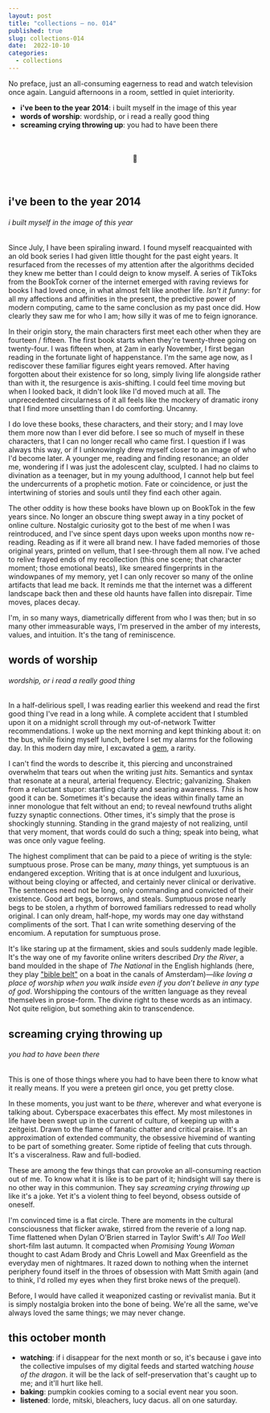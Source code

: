 ```yaml
---
layout: post
title: "collections — no. 014"
published: true
slug: collections-014
date:  2022-10-10
categories:
  - collections
---
```


No preface, just an all-consuming eagerness to read and watch television once again. Languid afternoons in a room, settled in quiet interiority. 

- **i've been to the year 2014**: i built myself in the image of this year
- **words of worship**: wordship, or i read a really good thing
- **screaming crying throwing up**: you had to have been there

<br />

<h4 style="text-align:center">💌</h4>

<!--more-->

<br />

## i've been to the year 2014
###### i built myself in the image of this year
Since July, I have been spiraling inward. I found myself reacquainted with an old book series I had given little thought for the past eight years. It resurfaced from the recesses of my attention after the algorithms decided they knew me better than I could deign to know myself. A series of TikToks from the BookTok corner of the internet emerged with raving reviews for books I had loved once, in what almost felt like another life. *Isn't it funny*: for all my affections and affinities in the present, the predictive power of modern computing, came to the same conclusion as my past once did. How clearly they saw me for who I am; how silly it was of me to feign ignorance. 

In their origin story, the main characters first meet each other when they are fourteen / fifteen. The first book starts when they're twenty-three going on twenty-four. I was fifteen when, at 2am in early November, I first began reading in the fortunate light of happenstance. I'm the same age now, as I rediscover these familiar figures eight years removed. After having forgotten about their existence for so long, simply living life alongside rather than with it, the resurgence is axis-shifting.  I could feel time moving but when I looked back, it didn't look like I'd moved much at all. The unprecedented circularness of it all feels like the mockery of dramatic irony that I find more unsettling than I do comforting. Uncanny. 

I do love these books, these characters, and their story; and I may love them more now than I ever did before. I see so much of myself in these characters, that I can no longer recall who came first. I question if I was always this way, or if I unknowingly drew myself closer to an image of who I'd become later. A younger me, reading and finding resonance; an older me, wondering if I was just the adolescent clay, sculpted. I had no claims to divination as a teenager, but in my young adulthood, I cannot help but feel the undercurrents of a prophetic motion. Fate or coincidence, or just the intertwining of stories and souls until they find each other again.

The other oddity is how these books have blown up on BookTok in the few years since. No longer an obscure thing swept away in a tiny pocket of online culture. Nostalgic curiosity got to the best of me when I was reintroduced, and I've since spent days upon weeks upon months now re-reading. Reading as if it were all brand new. I have faded memories of those original years, printed on vellum, that I see-through them all now. I've ached to relive frayed ends of my recollection (this one scene; that character moment; those emotional beats), like smeared fingerprints in the windowpanes of my memory, yet I can only recover so many of the online artifacts that lead me back. It reminds me that the internet was a different landscape back then and these old haunts have fallen into disrepair. Time moves, places decay. 

I'm, in so many ways, diametrically different from who I was then; but in so many other immeasurable ways, I'm preserved in the amber of my interests, values, and intuition. It's the tang of reminiscence.


## words of worship
###### wordship, or i read a really good thing
In a half-delirious spell, I was reading earlier this weekend and read the first good thing I've read in a long while. A complete accident that I stumbled upon it on a midnight scroll through my out-of-network Twitter recommendations. I woke up the next morning and kept thinking about it: on the bus, while fixing myself lunch, before I set my alarms for the following day. In this modern day mire, I excavated a [gem](https://blog.kellyluo.me/2022-03/seasons-twenty-two), a rarity.

I can't find the words to describe it, this piercing and unconstrained overwhelm that tears out when the writing just *hits*. Semantics and syntax that resonate at a neural, arterial frequency. Electric; galvanizing. Shaken from a reluctant stupor: startling clarity and searing awareness. *This* is how good it can be. Sometimes it's because the ideas within finally tame an inner monologue that felt without an end; to reveal newfound truths alight fuzzy synaptic connections. Other times, it's simply that the prose is shockingly stunning. Standing in the grand majesty of not realizing, until that very moment, that words could do such a thing; speak into being, what was once only vague feeling. 

The highest compliment that can be paid to a piece of writing is the style: sumptuous prose. Prose can be many, *many* things, yet sumptuous is an endangered exception. Writing that is at once indulgent and luxurious, without being cloying or affected, and certainly never clinical or derivative. The sentences need not be long, only commanding and convicted of their existence. Good art begs, borrows, and steals. Sumptuous prose nearly begs to be stolen, a rhythm of borrowed familiars redressed to read wholly original. I can only dream, half-hope, my words may one day withstand compliments of the sort. That I can write something deserving of the encomium. A reputation for sumptuous prose.

It's like staring up at the firmament, skies and souls suddenly made legible. It's the way one of my favorite online writers described *Dry the River*, a band moulded in the shape of *The National* in the English highlands (here, they play ["bible belt"](https://youtu.be/xbsMVyLQ35I?t=1191) on a boat in the canals of Amsterdam)—*like loving a place of worship when you walk inside even if you don’t believe in any type of god*. Worshipping the contours of the written language as they reveal themselves in prose-form. The divine right to these words as an intimacy. Not quite religion, but something akin to transcendence.


## screaming crying throwing up
###### you had to have been there
This is one of those things where you had to have been there to know what it really means. If you were a preteen girl once, you get pretty close.

In these moments, you just want to be *there*, wherever and what everyone is talking about. Cyberspace exacerbates this effect. My most milestones in life have been swept up in the current of culture, of keeping up with a zeitgeist. Drawn to the flame of fanatic chatter and critical praise. It's an approximation of extended community, the obsessive hivemind of wanting to be part of something greater. Some riptide of feeling that cuts through. It's a visceralness. Raw and full-bodied. 

These are among the few things that can provoke an all-consuming reaction out of me. To know what it is like is to be part of it; hindsight will say there is no other way in this communion. They say *screaming crying throwing up* like it's a joke. Yet it's a violent thing to feel beyond, obsess outside of oneself.

I'm convinced time is a flat circle. There are moments in the cultural consciousness that flicker awake, stirred from the reverie of a long nap. Time flattened when Dylan O'Brien starred in Taylor Swift's *All Too Well* short-film last autumn. It compacted when *Promising Young Woman* thought to cast Adam Brody and Chris Lowell and Max Greenfield as the everyday men of nightmares. It razed down to nothing when the internet periphery found itself in the throes of obsession with Matt Smith again (and to think, I'd rolled my eyes when they first broke news of the prequel). 

Before, I would have called it weaponized casting or revivalist mania. But it is simply nostalgia broken into the bone of being. We're all the same, we've always loved the same things; we may never change.




## this october month

- **watching**: if i disappear for the next month or so, it's because i gave into the collective impulses of my digital feeds and started watching *house of the dragon*. it will be the lack of self-preservation that's caught up to me; and it'll hurt like hell.
- **baking**: pumpkin cookies coming to a social event near you soon.
- **listened**: lorde, mitski, bleachers, lucy dacus. all on one saturday.